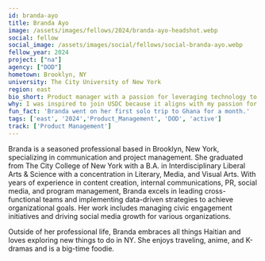 ```yaml
---
id: branda-ayo
title: Branda Ayo
image: /assets/images/fellows/2024/branda-ayo-headshot.webp
social: fellow
social_image: /assets/images/social/fellows/social-branda-ayo.webp
fellow_year: 2024
project: ["na"]
agency: ["DOD"]
hometown: Brooklyn, NY
university: The City University of New York
region: east
bio_short: Product manager with a passion for leveraging technology to solve real-world problems and make a significant impact on a national scale
why: I was inspired to join USDC because it aligns with my passion for leveraging technology to solve real-world problems and my desire to make a significant impact on a national scale. My background as a communications professional and program manager has shown me the transformative power of digital solutions in public services, and I am eager to deepen my expertise in this area through the U.S. Digital Corps fellowship 
fun_fact: 'Branda went on her first solo trip to Ghana for a month.'
tags: ['east', '2024','Product_Management', 'DOD', 'active']
track: ['Product Management']
---
```


Branda is a seasoned professional based in Brooklyn, New York, specializing in communication and project management. She graduated from The City College of New York with a B.A. in Interdisciplinary Liberal Arts & Science with a concentration in Literary, Media, and Visual Arts. With years of experience in content creation, internal communications, PR, social media, and program management, Branda excels in leading cross-functional teams and implementing data-driven strategies to achieve organizational goals. Her work includes managing civic engagement initiatives and driving social media growth for various organizations.

Outside of her professional life, Branda embraces all things Haitian and loves exploring new things to do in NY. She enjoys traveling, anime, and K-dramas and is a big-time foodie.
